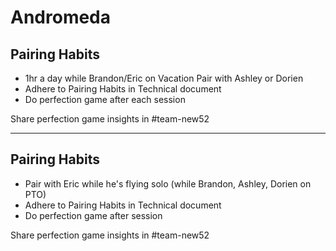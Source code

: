 # Andromeda
## Pairing Habits
* 1hr a day while Brandon/Eric on Vacation Pair with Ashley or Dorien
* Adhere to Pairing Habits in Technical document
* Do perfection game after each session

Share perfection game insights in #team-new52

---

## Pairing Habits
* Pair with Eric while he's flying solo (while Brandon, Ashley, Dorien on PTO)
* Adhere to Pairing Habits in Technical document
* Do perfection game after session

Share perfection game insights in #team-new52
